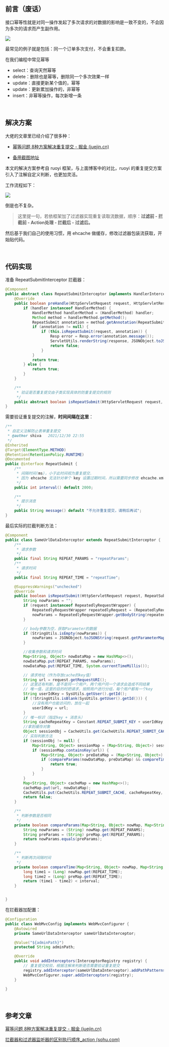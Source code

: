 ## 前言（废话）

接口幂等性就是对同一操作发起了多次请求的对数据的影响是一致不变的，不会因为多次的请求而产生副作用。

![](https://shiva.oss-cn-hangzhou.aliyuncs.com/picture-master/%E5%BE%AE%E4%BF%A1%E6%88%AA%E5%9B%BE_20220225105348.png)

最常见的例子就是包括：同一个订单多次支付，不会重复扣款。

在我们编程中常见幂等

- select：查询天然幂等
- delete：删除也是幂等，删除同一个多次效果一样
- update：直接更新某个值的，幂等
- update：更新累加操作的，非幂等
- insert：非幂等操作，每次新增一条

<br>

## 解决方案

大佬的文章里已经介绍了很多种：

- [幂等问题 8种方案解决重复提交 - 掘金 (juejin.cn)](https://juejin.cn/post/6844903894384902158)

- [备用截图地址](https://gitee.com/pic_bed_of_shiva/static-resources/blob/8ac35cde1f880d0689cd560b3d1d8a601cfed6c9/showns/images/网页捕获_29-12-2021_234846_juejin.cn.jpeg)

本文的解决方案参考自 ruoyi 框架，与上面博客中的对比，ruoyi 的重复提交方案引入了注解自定义判断，也更加灵活。

工作流程如下：

![](https://shiva.oss-cn-hangzhou.aliyuncs.com/picture-master/images/image-20211231140141550.png)

倒是也不复杂。

> 这里提一句，若依框架加了过滤器实现重复读取流数据，顺序：**过滤前 - 拦截前 - Action处理 - 拦截后 - 过滤后。**

然后基于我们自己的使用习惯，用 ehcache 做缓存，修改过滤器包装流获取，开始贴代码。



<br>

## 代码实现

准备 RepeatSubmitInterceptor 拦截器：

```java
@Component
public abstract class RepeatSubmitInterceptor implements HandlerInterceptor {
    @Override
    public boolean preHandle(HttpServletRequest request, HttpServletResponse response, Object handler) throws Exception {
        if (handler instanceof HandlerMethod) {
            HandlerMethod handlerMethod = (HandlerMethod) handler;
            Method method = handlerMethod.getMethod();
            RepeatSubmit annotation = method.getAnnotation(RepeatSubmit.class);
            if (annotation != null) {
                if (this.isRepeatSubmit(request, annotation)) {
                    Resp error = Resp.error(annotation.message());
                    ServletUtils.renderString(response, JSONObject.toJSONString(error));
                    return false;
                }
            }
            return true;
        } else {
            return true;
        }
    }

    /**
     * 验证是否重复提交由子类实现具体的防重复提交的规则
     */
    public abstract boolean isRepeatSubmit(HttpServletRequest request, RepeatSubmit annotation);
}

```

需要验证重复提交的注解，**时间间隔在这里**：

```java
/**
 * 自定义注解防止表单重复提交
 * @author shiva   2021/12/30 22:55
 */
@Inherited
@Target(ElementType.METHOD)
@Retention(RetentionPolicy.RUNTIME)
@Documented
public @interface RepeatSubmit {
    /**
     * 间隔时间(ms)，小于此时间视为重复提交.
     * 因为 ehcache 无法针对单个 key 设置过期时间，所以需要同步修改 ehcache.xml
     */
    public int interval() default 2000;

    /**
     * 提示消息
     */
    public String message() default "不允许重复提交，请稍后再试";
}
```

最后实际的拦截判断方法：

```java
@Component
public class SameUrlDataInterceptor extends RepeatSubmitInterceptor {
    /**
     * 请求参数
     */
    public final String REPEAT_PARAMS = "repeatParams";
    /**
     * 请求时间
     */
    public final String REPEAT_TIME = "repeatTime";

    @SuppressWarnings("unchecked")
    @Override
    public boolean isRepeatSubmit(HttpServletRequest request, RepeatSubmit annotation) {
        String nowParams = "";
        if (request instanceof RepeatedlyRequestWrapper) {
            RepeatedlyRequestWrapper repeatedlyRequest = (RepeatedlyRequestWrapper) request;
            nowParams = RepeatedlyRequestWrapper.getBodyString(repeatedlyRequest);
        }

        // body参数为空，获取Parameter的数据
        if (StringUtils.isEmpty(nowParams)) {
            nowParams = JSONObject.toJSONString(request.getParameterMap());
        }

        //收集参数和请求时间
        Map<String, Object> nowDataMap = new HashMap<>();
        nowDataMap.put(REPEAT_PARAMS, nowParams);
        nowDataMap.put(REPEAT_TIME, System.currentTimeMillis());

        // 请求地址（作为存放cache的key值）
        String url = request.getRequestURI();
        // 这里还有判断，是不是同一个用户，两个用户同一个请求会造成不同结果
        // 唯一值，这里的目的时把请求，按照用户进行分组，每个用户都有一个key
        String userIdKey = SysUtils.getUser().getId();
        if (!StringUtils.isBlank(SysUtils.getUser().getId())) {
            //没有用户也能访问的，放在一起
            userIdKey = url;
        }
        // 唯一标识（指定key + 消息头）
        String cacheRepeatKey = Constant.REPEAT_SUBMIT_KEY + userIdKey;
        //拿到缓存对象
        Object sessionObj = CacheUtils.get(CacheUtils.REPEAT_SUBMIT_CACHE, cacheRepeatKey);
        // 实际判断方法
        if (sessionObj != null) {
            Map<String, Object> sessionMap = (Map<String, Object>) sessionObj;
            if (sessionMap.containsKey(url)) {
                Map<String, Object> preDataMap = (Map<String, Object>) sessionMap.get(url);
                if (compareParams(nowDataMap, preDataMap) && compareTime(nowDataMap, preDataMap, annotation.interval())) {
                    return true;
                }
            }
        }
        Map<String, Object> cacheMap = new HashMap<>();
        cacheMap.put(url, nowDataMap);
        CacheUtils.put(CacheUtils.REPEAT_SUBMIT_CACHE, cacheRepeatKey, cacheMap);
        return false;
    }

    /**
     * 判断参数是否相同
     */
    private boolean compareParams(Map<String, Object> nowMap, Map<String, Object> preMap) {
        String nowParams = (String) nowMap.get(REPEAT_PARAMS);
        String preParams = (String) preMap.get(REPEAT_PARAMS);
        return nowParams.equals(preParams);
    }

    /**
     * 判断两次间隔时间
     */
    private boolean compareTime(Map<String, Object> nowMap, Map<String, Object> preMap, int interval) {
        long time1 = (Long) nowMap.get(REPEAT_TIME);
        long time2 = (Long) preMap.get(REPEAT_TIME);
        return (time1 - time2) < interval;
    }


}
```

在拦截器加配置：

```java
@Configuration
public class WebMvcConfig implements WebMvcConfigurer {
    @Autowired
    private SameUrlDataInterceptor sameUrlDataInterceptor;

    @Value("${adminPath}")
    protected String adminPath;

    @Override
    public void addInterceptors(InterceptorRegistry registry) {
        // 重复提交校验，根据注解来判断是否需要验证重复提交
        registry.addInterceptor(sameUrlDataInterceptor).addPathPatterns(adminPath + "/**");
        WebMvcConfigurer.super.addInterceptors(registry);
    }

}
```



<br>

## 参考文章

[幂等问题 8种方案解决重复提交 - 掘金 (juejin.cn)](https://juejin.cn/post/6844903894384902158)

[拦截器和过滤器监听器的区别执行顺序_action (sohu.com)](https://www.sohu.com/a/287773228_120045139)
